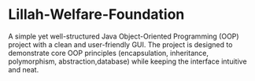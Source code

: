 # Lillah-Welfare-Foundation
A simple yet well-structured Java Object-Oriented Programming (OOP) project with a clean and user-friendly GUI. The project is designed to demonstrate core OOP principles (encapsulation, inheritance, polymorphism, abstraction,database) while keeping the interface intuitive and neat.
